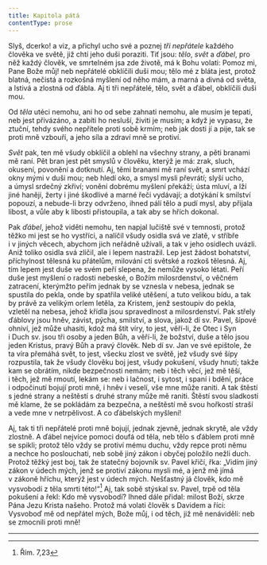 ```yaml
---
title: Kapitola pátá
contentType: prose
---
```


<section>

Slyš, dcerko! a viz, a přichyl ucho své a poznej _tři nepřátele_ každého člověka ve světě, již chtí jeho duši poraziti. Tiť jsou: _tělo_, _svět_ a _ďábel_, pro něž každý člověk, ve smrtelném jsa zde životě, má k Bohu volati: Pomoz mi, Pane Bože můj! neb nepřátelé obklíčili duši mou; tělo mé z bláta jest, protož blatná, nečistá a rozkošná myšlení od něho mám, a marná a divná od světa, a lstivá a zlostná od ďábla. Aj ti tři nepřátelé, tělo, svět a ďábel, obklíčili duši mou.

Od _těla_ utéci nemohu, ani ho od sebe zahnati nemohu, ale musím je tepati, neb jest přivázáno, a zabíti ho nesluší, živiti je musím; a když je vypasu, že ztuční, tehdy svého nepřítele proti sobě krmím; neb jak dosti jí a pije, tak se proti mně vzbouří, a jeho síla a zdraví mně se protiví.

_Svět_ pak, ten mě všudy obklíčil a oblehl na všechny strany, a pěti branami mě raní. Pět bran jest pět smyslů v člověku, kterýž je má: zrak, sluch, okusení, povonění a dotknutí. Aj, těmi branami mě raní svět, a smrt vchází okny mými v duši mou; neb hledí oko, a smysl mysli převrátí; slyší ucho, a úmysl srdečný zkřiví; vonění dobrému myšlení překáží; ústa mluví, a lží jiné hanějí, žerty i jiné škodlivé a marné řeči vydávají; a dotýkání k smilství popouzí, a nebude-li brzy odvrženo, ihned pálí tělo a pudí mysl, aby přijala libost, a vůle aby k libosti přistoupila, a tak aby se hřích dokonal.

Pak _ďábel_, jehož viděti nemohu, ten napjal lučiště své v temnosti, protož těžko mi jest se ho vystříci, a nalíčil všudy osidla svá ve zlatě, v stříbře i v jiných věcech, abychom jich neřádně užívali, a tak v jeho osidlech uvázli. Aniž toliko osidla svá zlíčil, ale i lepem nastražil. Lep jest žádost bohatství, příchylnost tělesná ku přátelům, milování cti světské a rozkoš tělesná. Aj, tím lepem jest duše ve svém peří slepena, že nemůže vysoko létati. Peří duše jest myšlení o radosti nebeské, o Božím milosrdenství, o věčném zatracení, kterýmžto peřím jednak by se vznesla v nebesa, jednak se spustila do pekla, onde by spatřila veliké utěšení, a tuto velikou bídu, a tak by právě za velikým orlem letěla, za Kristem, jenž sestoupiv do pekla, vzletěl na nebesa, jehož křídla jsou spravedlnost a milosrdenství. Pak střely ďáblovy jsou hněv, závist, pýcha, smilství, a slova, jakož dí sv. Pavel, šípové ohniví, jež může uhasiti, kdož má štít víry, to jest, věří-li, že Otec i Syn i Duch sv. jsou tři osoby a jeden Bůh, a věří-li, že božství, duše a tělo jsou jeden Kristus, pravý Bůh a pravý člověk. Neb dí sv. Jan ve své epištole, že ta víra přemáhá svět, to jest, všecku zlost ve světě, jež všudy své šípy rozpustila, tak že všudy člověku boj jest, všudy pokušení, všudy hnutí; takže kam se obrátím, nikde bezpečnosti nemám; neb i těch věcí, jež mě těší, i těch, jež mě rmoutí, lekám se: neb i lačnost, i sytost, i spaní i bdění, práce i odpočinutí bojují proti mně, i hněv i veselí, vše mne může raniti. A tak štěstí s jedné strany a neštěstí s druhé strany může mě raniti. Štěstí svou sladkostí mě klame, že se pokládám za bezpečna, a neštěstí mě svou hořkostí straší a vede mne v netrpělivost. A co ďábelských myšlení!

Aj, tak ti tři nepřátelé proti mně bojují, jednak zjevně, jednak skrytě, ale vždy zlostně. A ďábel nejvíce pomoci doufá od těla, neb tělo s ďáblem proti mně se spikli; protož tělo vždy se protiví mému duchu, vždy repce proti němu a nechce ho poslouchati, neb sobě jiný zákon i obyčej položilo nežli duch. Protož těžký jest boj, tak že statečný bojovník sv. Pavel křičí, řka: „Vidím jiný zákon v údech mých, jenž se protiví zákonu mysli mé, a jenž mě jímá v zákoně hříchu, kterýž jest v údech mých. Nešťastný já člověk, kdo mě vysvobodí z těla smrti této!“[^8] Aj, tak sobě stýskal sv. Pavel, trpě od těla pokušení a řekl: Kdo mě vysvobodí? Ihned dále přidal: milost Boží, skrze Pána Jezu Krista našeho. Protož má volati člověk s Davidem a říci: Vysvoboď mě od nepřátel mých, Bože můj, i od těch, již mě nenáviděli: neb se zmocnili proti mně!

* * *

[^8]: Řím. 7,23

</section>
